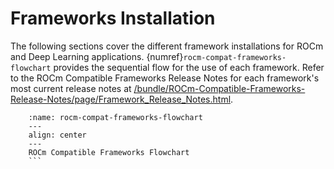 # Frameworks Installation

The following sections cover the different framework installations for ROCm and
Deep Learning applications. {numref}`rocm-compat-frameworks-flowchart` provides the sequential flow for the use of
each framework. Refer to the ROCm Compatible Frameworks Release Notes for each
framework's most current release notes at
[/bundle/ROCm-Compatible-Frameworks-Release-Notes/page/Framework_Release_Notes.html](/bundle/ROCm-Compatible-Frameworks-Release-Notes/page/Framework_Release_Notes.html).

```{figure} ../data/how_to/magma_install/image.005.png
    :name: rocm-compat-frameworks-flowchart
    ---
    align: center
    ---
    ROCm Compatible Frameworks Flowchart
    ```
